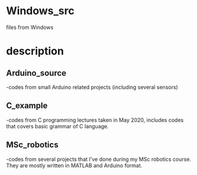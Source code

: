 # Windows_src
files from Windows

# description
## Arduino_source 
-codes from small Arduino related projects (including several sensors)
## C_example
-codes from C programming lectures taken in May 2020, includes codes that covers basic grammar of C language.
## MSc_robotics
-codes from several projects that I've done during my MSc robotics course. They are mostly written in MATLAB and Arduino format. 

